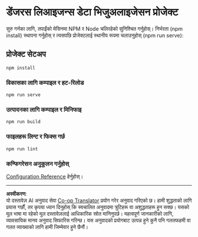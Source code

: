 <!--
CO_OP_TRANSLATOR_METADATA:
{
  "original_hash": "5c51a54dd89075a7a362890117b7ed9e",
  "translation_date": "2025-08-27T18:16:09+00:00",
  "source_file": "3-Data-Visualization/13-meaningful-visualizations/solution/README.md",
  "language_code": "ne"
}
-->
# डेंजरस लिआइजन्स डेटा भिजुअलाइजेसन प्रोजेक्ट

सुरु गर्नका लागि, तपाईंको मेसिनमा NPM र Node चलिरहेको सुनिश्चित गर्नुहोस्। निर्भरता (npm install) स्थापना गर्नुहोस् र त्यसपछि प्रोजेक्टलाई स्थानीय रूपमा चलाउनुहोस् (npm run serve):

## प्रोजेक्ट सेटअप
```
npm install
```

### विकासका लागि कम्पाइल र हट-रिलोड
```
npm run serve
```

### उत्पादनका लागि कम्पाइल र मिनिफाइ
```
npm run build
```

### फाइलहरू लिन्ट र फिक्स गर्छ
```
npm run lint
```

### कन्फिगरेसन अनुकूलन गर्नुहोस्
[Configuration Reference](https://cli.vuejs.org/config/) हेर्नुहोस्।

---

**अस्वीकरण**:  
यो दस्तावेज़ AI अनुवाद सेवा [Co-op Translator](https://github.com/Azure/co-op-translator) प्रयोग गरेर अनुवाद गरिएको छ। हामी शुद्धताको लागि प्रयास गर्छौं, तर कृपया ध्यान दिनुहोस् कि स्वचालित अनुवादमा त्रुटिहरू वा अशुद्धताहरू हुन सक्छ। यसको मूल भाषा मा रहेको मूल दस्तावेज़लाई आधिकारिक स्रोत मानिनुपर्छ। महत्वपूर्ण जानकारीको लागि, व्यावसायिक मानव अनुवाद सिफारिस गरिन्छ। यस अनुवादको प्रयोगबाट उत्पन्न हुने कुनै पनि गलतफहमी वा गलत व्याख्याको लागि हामी जिम्मेवार हुने छैनौं।